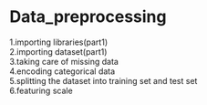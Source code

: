 # Data_preprocessing
1.importing libraries(part1)<br>
2.importing dataset(part1)<br>
3.taking care of missing data<br>
4.encoding categorical data<br>
5.splitting the dataset into training set and test set<br>
6.featuring scale<br>
